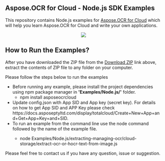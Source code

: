 ## Aspose.OCR for Cloud - Node.js SDK Examples

This repository contains Node.js examples for [Aspose.OCR for Cloud](http://www.aspose.com/products/ocr/cloud) which will help you learn Aspose.OCR for Cloud and write your own applications.


<p align="center">
  <a title="Download Examples ZIP" href="https://github.com/aspose-ocr/Aspose.OCR-for-Cloud/archive/master.zip">
	<img src="https://raw.github.com/AsposeExamples/java-examples-dashboard/master/images/downloadZip-Button-Large.png" />
  </a>
</p>

## How to Run the Examples?

After you have downloaded the ZIP file from the [Download ZIP](https://github.com/aspose-ocr/Aspose.OCR-for-Cloud/archive/master.zip) link above, extract the contents of ZIP file to any folder on your computer. 


Please follow the steps below to run the examples

<ul>

<li>Before running any example, please install the project dependencies using npm package manager in <b>'Examples/Node.js/'</b> folder. 
<ul><li>npm install asposeocrcloud</li></ul></li>
<li>Update config.json with App SID and App key (secret key). For details on how to get App SID and APP Key please check https://docs.asposeptyltd.com/display/totalcloud/Create+New+App+and+Get+App+Key+and+SID.</li>
<li>To run an example from the command line use the node command followed by the name of the example file.
<ul><li>

node Examples/Node.js/extracting-managing-ocr/cloud-storage/extract-ocr-or-hocr-text-from-image.js</li></ul>
</li>

</ul>

Please feel free to contact us if you have any question, issue or suggestion.


